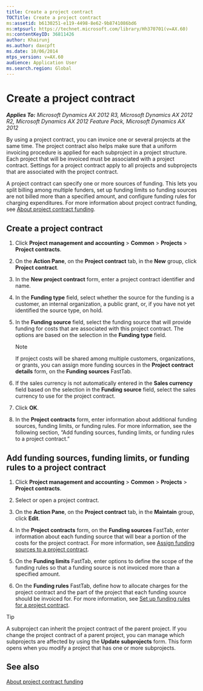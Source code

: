```yaml
---
title: Create a project contract
TOCTitle: Create a project contract
ms:assetid: b6130251-e119-4498-8e62-9b8741086bd6
ms:mtpsurl: https://technet.microsoft.com/library/Hh370701(v=AX.60)
ms:contentKeyID: 36811426
author: Khairunj
ms.author: daxcpft
ms.date: 10/06/2014
mtps_version: v=AX.60
audience: Application User
ms.search.region: Global
---
```


# Create a project contract 


_**Applies To:** Microsoft Dynamics AX 2012 R3, Microsoft Dynamics AX 2012 R2, Microsoft Dynamics AX 2012 Feature Pack, Microsoft Dynamics AX 2012_

By using a project contract, you can invoice one or several projects at the same time. The project contract also helps make sure that a uniform invoicing procedure is applied for each subproject in a project structure. Each project that will be invoiced must be associated with a project contract. Settings for a project contract apply to all projects and subprojects that are associated with the project contract.

A project contract can specify one or more sources of funding. This lets you split billing among multiple funders, set up funding limits so funding sources are not billed more than a specified amount, and configure funding rules for charging expenditures. For more information about project contract funding, see [About project contract funding](about-project-contract-funding.md).

## Create a project contract

1.  Click **Project management and accounting** \> **Common** \> **Projects** \> **Project contracts**.

2.  On the **Action Pane**, on the **Project contract** tab, in the **New** group, click **Project contract**.

3.  In the **New project contract** form, enter a project contract identifier and name.

4.  In the **Funding type** field, select whether the source for the funding is a customer, an internal organization, a public grant, or, if you have not yet identified the source type, on hold.

5.  In the **Funding source** field, select the funding source that will provide funding for costs that are associated with this project contract. The options are based on the selection in the **Funding type** field.
    

    > [!NOTE]
    > <P>If project costs will be shared among multiple customers, organizations, or grants, you can assign more funding sources in the <STRONG>Project contract details</STRONG> form, on the <STRONG>Funding sources</STRONG> FastTab.</P>



6.  If the sales currency is not automatically entered in the **Sales currency** field based on the selection in the **Funding source** field, select the sales currency to use for the project contract.

7.  Click **OK**.

8.  In the **Project contracts** form, enter information about additional funding sources, funding limits, or funding rules. For more information, see the following section, “Add funding sources, funding limits, or funding rules to a project contract.”

## Add funding sources, funding limits, or funding rules to a project contract

1.  Click **Project management and accounting** \> **Common** \> **Projects** \> **Project contracts**.

2.  Select or open a project contract.

3.  On the **Action Pane**, on the **Project contract** tab, in the **Maintain** group, click **Edit**.

4.  In the **Project contracts** form, on the **Funding sources** FastTab, enter information about each funding source that will bear a portion of the costs for the project contract. For more information, see [Assign funding sources to a project contract](assign-funding-sources-to-a-project-contract.md).

5.  On the **Funding limits** FastTab, enter options to define the scope of the funding rules so that a funding source is not invoiced more than a specified amount.

6.  On the **Funding rules** FastTab, define how to allocate charges for the project contract and the part of the project that each funding source should be invoiced for. For more information, see [Set up funding rules for a project contract](set-up-funding-rules-for-a-project-contract.md).


> [!TIP]
> <P>A subproject can inherit the project contract of the parent project. If you change the project contract of a parent project, you can manage which subprojects are affected by using the <STRONG>Update subprojects</STRONG> form. This form opens when you modify a project that has one or more subprojects.</P>



## See also

[About project contract funding](about-project-contract-funding.md)

  


